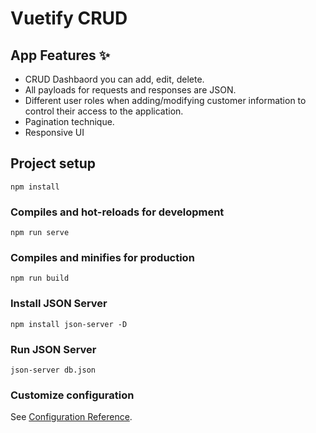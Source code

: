 # Vuetify CRUD

## App Features ✨

- CRUD Dashbaord you can add, edit, delete.
- All payloads for requests and responses are JSON.
- Different user roles when adding/modifying customer information to control their access to the application.
- Pagination technique.
- Responsive UI


## Project setup

```
npm install
```

### Compiles and hot-reloads for development

```
npm run serve
```

### Compiles and minifies for production

```
npm run build
```

### Install JSON Server
```
npm install json-server -D
```

### Run JSON Server
```
json-server db.json
```




### Customize configuration

See [Configuration Reference](https://cli.vuejs.org/config/).
